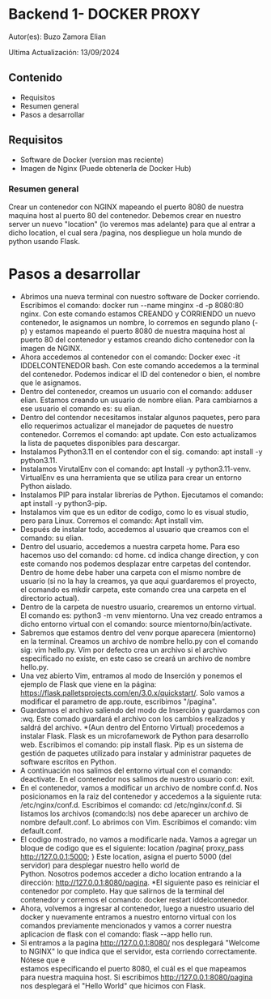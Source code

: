 # Backend 1- DOCKER PROXY
Autor(es): Buzo Zamora Elian

Ultima Actualización: 13/09/2024
## Contenido
* Requisitos
* Resumen general
* Pasos a desarrollar

## Requisitos
* Software de Docker (version mas reciente)
* Imagen de Nginx (Puede obtenerla de Docker Hub)

### Resumen general
Crear un contenedor con NGINX mapeando el puerto 8080 de nuestra maquina host al puerto 80 del contenedor. Debemos crear en nuestro server un nuevo "location" (lo veremos mas adelante) para que al entrar a dicho location, el cual sera /pagina, nos despliegue un hola mundo de python usando Flask.


# Pasos a desarrollar
* Abrimos una nueva terminal con nuestro software de Docker corriendo. Escribimos el comando: docker run --name minginx -d -p 8080:80 nginx. Con este comando estamos CREANDO y CORRIENDO un nuevo contenedor, le asignamos un nombre, lo corremos en segundo plano (-p) y estamos mapeando el puerto 8080 de nuestra maquina host al puerto 80 del contenedor y estamos creando dicho contenedor con la imagen de NGINX.
* Ahora accedemos al contenedor con el comando: Docker exec -it IDDELCONTENEDOR bash. Con este comando accedemos a la terminal del contenedor. Podemos indicar el ID del contenedor o bien, el nombre que le asignamos.
* Dentro del contenedor, creamos un usuario con el comando: adduser elian. Estamos creando un usuario de nombre elian. Para cambiarnos a ese usuario el comando es: su elian.
* Dentro del contendor necesitamos instalar algunos paquetes, pero para ello requerimos actualizar el manejador de paquetes de nuestro contenedor. Corremos el comando: apt update. Con esto actualizamos la lista de paquetes disponibles para descargar.
* Instalamos Python3.11 en el contendor con el sig. comando: apt install -y python3.11.
* Instalamos VirutalEnv con el comando: apt Install -y python3.11-venv. VirtualEnv es una herramienta que se utiliza para crear un entorno Python aislado.
* Instalamos PIP para instalar librerías de Python. Ejecutamos el comando: apt install -y python3-pip.
* Instalamos vim que es un editor de codigo, como lo es visual studio, pero para Linux. Corremos el comando: Apt install vim.
* Después de instalar todo, accedemos al usuario que creamos con el comando: su elian.
* Dentro del usuario, accedemos a nuestra carpeta home. Para eso hacemos uso del comando: cd home. cd indica change direction, y con este comando nos podemos desplazar entre carpetas del contendor. Dentro de home debe haber una carpeta con el mismo nombre de usuario (si no la hay la creamos, ya que aqui guardaremos el proyecto, el comando es mkdir carpeta, este comando crea una carpeta en el directorio actual).
* Dentro de la carpeta de nuestro usuario, crearemos un entorno virtual. El comando es: python3 -m venv mientorno. Una vez creado entramos a dicho entorno virtual con el comando: source mientorno/bin/activate.
* Sabremos que estamos dentro del venv porque aparecera (mientorno) en la terminal. Creamos un archivo de nombre hello.py con el comando sig: vim hello.py. Vim por defecto crea un archivo si el archivo especificado no existe, en este caso se creará un archivo de nombre hello.py.
* Una vez abierto Vim, entramos al modo de Inserción y ponemos el ejemplo de Flask que viene en la página: https://flask.palletsprojects.com/en/3.0.x/quickstart/. Solo vamos a modificar el parametro de app.route, escribimos "/pagina".
* Guardamos el archivo saliendo del modo de Inserción y guardamos con :wq. Este comado guardará el archivo con los cambios realizados y saldrá del archivo.
*(Aun dentro del Entorno Virtual) procedemos a instalar Flask. Flask es un microfamework de Python para desarrollo web. Escribimos el comando: pip install flask.
Pip es un sistema de gestión de paquetes utilizado para instalar y administrar paquetes de software escritos en Python.
* A continuación nos salimos del entorno virtual con el comando: deactivate. En el contenedor nos salimos de nuestro usuario con: exit.
* En el contenedor, vamos a modificar un archivo de nombre conf.d. Nos posicionamos en la raiz del contenedor y accedemos a la siguiente ruta: /etc/nginx/conf.d. Escribimos el comando: 
cd /etc/nginx/conf.d. Si listamos los archivos (comando:ls) nos debe aparecer un archivo de nombre default.conf.  Lo abrimos con Vim. Escribimos el comando: vim default.conf.
* El codigo mostrado, no vamos a modificarle nada. Vamos a agregar un bloque de codigo que es el siguiente:
  location /pagina{
  proxy_pass http://127.0.0.1:5000;
  }
  Este location, asigna el puerto 5000 (del servidor) para desplegar nuestro hello world de     
  Python. Nosotros podemos acceder a dicho location entrando a la dirección: http://127.0.0.1:8080/pagina.
*El siguiente paso es reiniciar el contenedor por completo. Hay que salirnos de la terminal del contenedor y corremos el comando: docker restart iddelcontenedor.
* Ahora, volvemos a ingresar al contenedor, luego a nuestro usuario del docker y nuevamente entramos a nuestro entorno virtual con los comandos previamente mencionados y vamos a correr nuestra aplicacion de flask con el comando: flask --app hello run. 
* Si entramos a la pagina http://127.0.0.1:8080/ nos desplegará
  "Welcome to NGINX" lo que indica que el servidor, esta corriendo correctamente. Nótese que e  
  estamos especificando el puerto 8080, el cuál es el que mapeamos para nuestra maquina host.     Si escribimos http://127.0.0.1:8080/pagina nos desplegará el "Hello World" que hicimos con      Flask.



  
